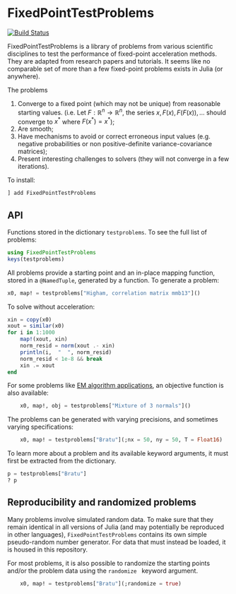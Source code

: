 # FixedPointTestProblems

[![Build Status](https://github.com/NicolasL-S/FixedPointTestProblems.jl/actions/workflows/CI.yml/badge.svg?branch=main)](https://github.com/NicolasL-S/FixedPointTestProblems.jl/actions/workflows/CI.yml?query=branch%3Amain)

FixedPointTestProblems is a library of problems from various scientific disciplines to test the performance of fixed-point acceleration methods. They are adapted from research papers and tutorials. It seems like no comparable set of more than a few fixed-point problems exists in Julia (or anywhere). 

The problems
1. Converge to a fixed point (which may not be unique) from reasonable starting values. (i.e. Let $F:\mathbb{R}^n\rightarrow\mathbb{R}^n$, the series $x, F(x), F(F(x)),...$ should converge to $x^{*}$ where $F(x^{*}) = x^{*}$);
2. Are smooth;
3. Have mechanisms to avoid or correct erroneous input values (e.g. negative probabilities or non positive-definite variance-covariance matrices);
4. Present interesting challenges to solvers (they will not converge in a few iterations).

To install:
```Julia
] add FixedPointTestProblems
```
## API
Functions stored in the dictionary ``testproblems``.  To see the full list of problems:
```Julia
using FixedPointTestProblems
keys(testproblems)
```
All problems provide a starting point and an in-place mapping function, stored in a ``@NamedTuple``, generated by a function. To generate a problem:
```Julia
x0, map! = testproblems["Higham, correlation matrix mmb13"]()
```
To solve without acceleration:
```Julia
xin = copy(x0)
xout = similar(x0)
for i in 1:1000
    map!(xout, xin)
    norm_resid = norm(xout .- xin)
    println(i,  "  ", norm_resid)
    norm_resid < 1e-8 && break
    xin .= xout
end
```
For some problems like [EM algorithm applications](https://en.wikipedia.org/wiki/Expectation%E2%80%93maximization_algorithm), an objective function is also available:
```Julia
	x0, map!, obj = testproblems["Mixture of 3 normals"]()
```
The problems can be generated with varying precisions, and sometimes varying specifications:
```Julia
	x0, map! = testproblems["Bratu"](;nx = 50, ny = 50, T = Float16)
```
To learn more about a problem and its available keyword arguments, it must first be extracted from the dictionary.
```Julia
p = testproblems["Bratu"]
? p
```
## Reproducibility and randomized problems
Many problems involve simulated random data. To make sure that they remain identical in all versions of Julia (and may potentially be reproduced in other languages), ``FixedPointTestProblems`` contains its own simple pseudo-random number generator. For data that must instead be loaded, it is housed in this repository.

For most problems, it is also possible to randomize the starting points and/or the problem data using the `randomize ` keyword argument. 
```Julia
	x0, map! = testproblems["Bratu"](;randomize = true)
```